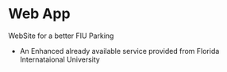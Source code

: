 # Web App
WebSite for a better FIU Parking
- An Enhanced already available service provided from Florida Internataional University
